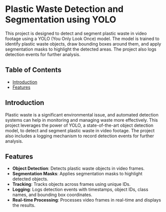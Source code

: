 # Plastic Waste Detection and Segmentation using YOLO

This project is designed to detect and segment plastic waste in video footage using a YOLO (You Only Look Once) model. The model is trained to identify plastic waste objects, draw bounding boxes around them, and apply segmentation masks to highlight the detected areas. The project also logs detection events for further analysis.

## Table of Contents

- [Introduction](#introduction)
- [Features](#features)

## Introduction

Plastic waste is a significant environmental issue, and automated detection systems can help in monitoring and managing waste more effectively. This project leverages the power of YOLO, a state-of-the-art object detection model, to detect and segment plastic waste in video footage. The project also includes a logging mechanism to record detection events for further analysis.

## Features

- **Object Detection**: Detects plastic waste objects in video frames.
- **Segmentation Masks**: Applies segmentation masks to highlight detected objects.
- **Tracking**: Tracks objects across frames using unique IDs.
- **Logging**: Logs detection events with timestamps, object IDs, class names, and bounding box coordinates.
- **Real-time Processing**: Processes video frames in real-time and displays the results.
